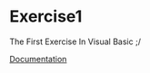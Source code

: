 # Exercise1
The First Exercise In Visual Basic ;/

<a href="https://docs.microsoft.com/en-us/dotnet/welcome">Documentation</a>
